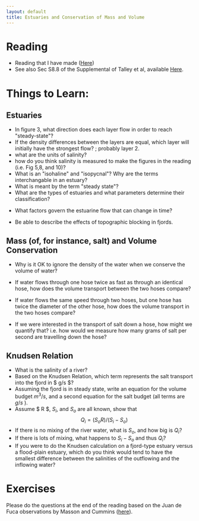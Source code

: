 ```yaml
---
layout: default
title: Estuaries and Conservation of Mass and Volume
---
```


# Reading

  -  Reading that I have made ([Here](/Readings/Estuaries.pdf))
  -  See also Sec S8.8 of the Supplemental of Talley et al, available
     [Here](http://booksite.academicpress.com/DPO/chapter8.php).  

# Things to Learn:

## Estuaries

  - In figure 3, what direction does each layer flow in order to reach "steady-state"?  
  - If the density differences between the layers are equal, which
    layer will initially have the strongest flow?
; probably layer 2.
  - what are the units of salinity?
  - how do you think salinity is measured to make the figures in the reading (i.e. Fig 5,8, and 10)?
  - What is an "isohaline" and  "isopycnal"?  Why are the terms interchangable in an estuary?
  - What is meant by the term "steady state"?  
  - What are the types of estuaries and what parameters determine
    their classification?
<!--- ; 1) Salt-wedge; little mixing.
; 2) Fjord-type: more mixing, often localized at a sill
; 3) Flood-plain: lots of mixing; usually shallow.  
; 4) Also "inverse estuary".  More evaporation than fresh water input.
--->
  - What factors govern the estuarine flow that can change in time?  
<!--- ; buoyancy input;
	  ; tidal forcing (i.e. mixing)
	  ; properties at the ocean side...
--->
  - Be able to describe the effects of topographic blocking in fjords.
<!---
; dense water cannot make it over a sill
; short sill: can get over on strong tides
; long sill: can get over on weak tides
;  Saanich Inlet is a great example.
--->

## Mass (of, for instance, salt) and Volume Conservation

  - Why is it OK to ignore the density of the water when we conserve the
    volume of water?
<!---
; Water is not very compressible, so density can't change just by
; flows alone
--->
  - If water flows through  one hose twice as fast as through an
    identical hose, how does the volume transport between the two
    hoses compare?
<!---; it doubles --->
  - If water flows the same speed through two hoses, but one hose has
    twice the diameter of the other hose, how does the volume
    transport in the two hoses compare?   
<!--- It goes up by a factor of 4. --->
  - If we were interested in the transport of salt down a hose, how
    might we quantify that? i.e. how would we measure how many grams
    of salt per second are travelling down the hose?  
<!--- ; measure the velocity, and the concentration of some salt... --->


## Knudsen Relation

  - What is the salinity of a river?
  - Based on the Knudsen Relation, which term represents the salt transport into the fjord in $ g/s $?
  - Assuming the fjord is in steady state, write an equation for the
    volume budget $m^3/s$, and a second equation for the
    salt budget (all terms are $g/s$ ).  
  - Assume $ R $, $S_i$, and $S_o$ are all known, show that
	$$Q_i = (S_o R)/(S_i-S_o)$$
  - If there is no mixing of the river water, what is $S_o$, and how big
    is $Q_i$?
  - If there is lots of mixing, what happens to $S_i-S_o$ and thus $Q_i$?
  - If you were to do the Knudsen calculation on a fjord-type estuary
    versus a flood-plain estuary, which do you think would tend to
    have the smallest difference between the salinities of the
    outflowing and the inflowing water?  
<!--- ; flood plain --->


# Exercises

  Please do the questions at the end of the reading based on the Juan
  de Fuca observations by Masson and Cummins ([here](/Readings/Estuaries.pdf)).  
